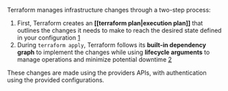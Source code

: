 Terraform manages infrastructure changes through a two-step process:

1. First, Terraform creates an **[[terraform plan|execution plan]]** that outlines the changes it needs to make to reach the desired state defined in your configuration [1](https://developer.hashicorp.com/terraform/tutorials/aws-get-started/aws-change)
2. During `terraform apply`, Terraform follows its **built-in dependency graph** to implement the changes while using **lifecycle arguments** to manage operations and minimize potential downtime [2](https://developer.hashicorp.com/terraform/tutorials/state/resource-lifecycle)

These changes are made using the providers APIs, with authentication using the provided configurations.
